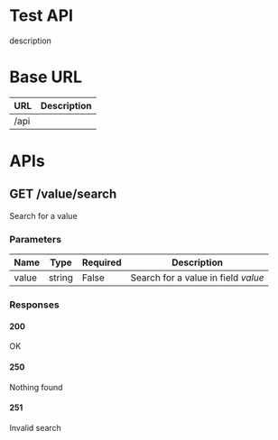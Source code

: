 # Test API

description

# Base URL


| URL | Description |
|-----|-------------|
| /api |  |


# APIs

## GET /value/search

Search for a value



### Parameters

| Name | Type | Required | Description |
|------|------|----------|-------------|
| value | string | False | Search for a value in field *value* |


### Responses

#### 200


OK




#### 250


Nothing found




#### 251


Invalid search





